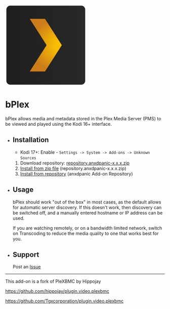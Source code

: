 ![bPlex](icon.png)
# bPlex

bPlex allows media and metadata stored in the Plex Media Server (PMS) to be viewed and played using the Kodi 16+ interface.

- Installation
    -
    * Kodi 17+: Enable - `Settings -> System -> Add-ons -> Unknown Sources`
    1. Download repository: [repository.anxdpanic-x.x.x.zip](https://github.com/anxdpanic/_repository/raw/master/zips/repository.anxdpanic/repository.anxdpanic-0.9.8.zip)
    2. [Install from zip file](http://kodi.wiki/view/Add-on_manager#How_to_install_from_a_ZIP_file) (repository.anxdpanic-x.x.x.zip)
    3. [Install from repository](http://kodi.wiki/view/add-on_manager#How_to_install_add-ons_from_a_repository) (anxdpanic Add-on Repository)

- Usage
    -

    bPlex should work "out of the box" in most cases, as the default allows for automatic server discovery.
    If this doesn't work, then discovery can be switched off, and a manually entered hostname or IP address can be used.

    If you are watching remotely, or on a bandwidth limited network, switch on Transcoding to reduce the media quality
    to one that works best for you.

- Support
    -

    Post an [Issue](https://github.com/anxdpanic/plugin.video.bplex/issues)

---

This add-on is a fork of PleXBMC by Hippojay

https://github.com/hippojay/plugin.video.plexbmc

https://github.com/Tgxcorporation/plugin.video.plexbmc

